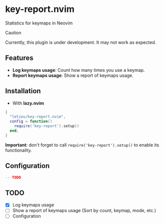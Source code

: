 # key-report.nvim

Statistics for keymaps in Neovim

> [!CAUTION]
> Currently, this plugin is under development. It may not work as expected.

## Features
- **Log keymaps usage**: Count how many times you use a keymap.
- **Report keymaps usage**: Show a report of keymaps usage.

## Installation

* With **lazy.nvim**

```lua
{
  "letieu/key-report.nvim",
  config = function()
    require('key-report').setup()
  end,
}
```

**Important**: don't forget to call `require('key-report').setup()` to enable its functionality.

## Configuration

```lua
-- TODO
```

## TODO
- [x] Log keymaps usage
- [ ] Show a report of keymaps usage (Sort by count, keymap, mode, etc.)
- [ ] Configuration

